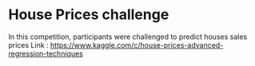 # House Prices challenge
In this competition, participants were challenged to predict houses sales prices
Link : https://www.kaggle.com/c/house-prices-advanced-regression-techniques